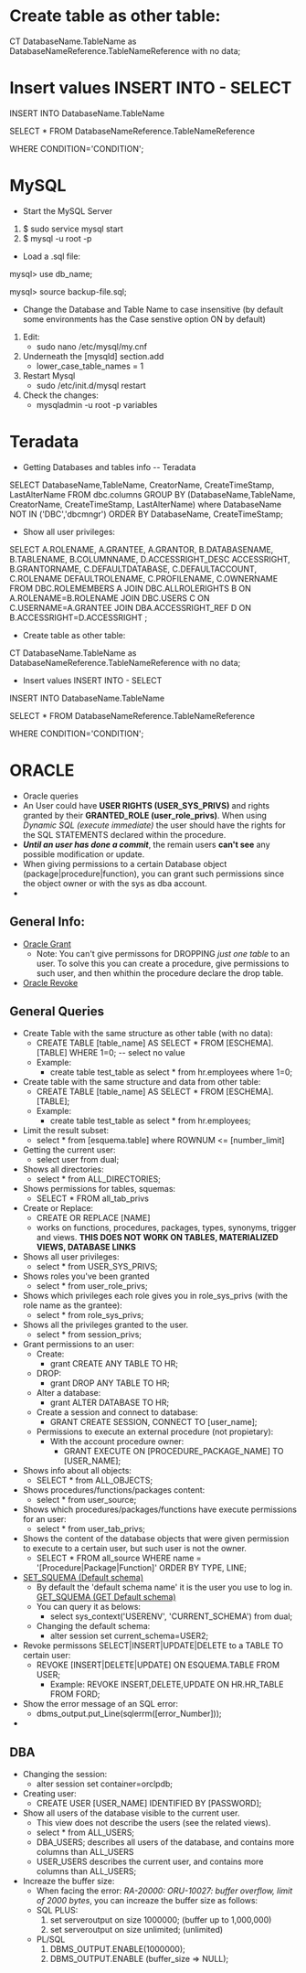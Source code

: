 # Create table as other table: 

CT DatabaseName.TableName as DatabaseNameReference.TableNameReference with no data;

# Insert values INSERT INTO - SELECT

INSERT INTO DatabaseName.TableName

SELECT * FROM DatabaseNameReference.TableNameReference

WHERE CONDITION='CONDITION';


# MySQL
* Start the MySQL Server
1. $ sudo service mysql start
2. $ mysql -u root -p 

* Load a .sql file: 

mysql> use db_name;

mysql> source backup-file.sql;

* Change the Database and Table Name to case insensitive (by default some environments has the Case senstive option ON by default)
1. Edit: 
    * sudo nano /etc/mysql/my.cnf
2. Underneath the [mysqld] section.add
    * lower_case_table_names = 1
3. Restart Mysql 
    * sudo /etc/init.d/mysql restart
4. Check the changes: 
    * mysqladmin -u root -p variables



# Teradata 

* Getting Databases and tables info -- Teradata

 SELECT DatabaseName,TableName, CreatorName, CreateTimeStamp, LastAlterName FROM dbc.columns
 GROUP BY (DatabaseName,TableName, CreatorName, CreateTimeStamp, LastAlterName)
 where DatabaseName NOT IN ('DBC','dbcmngr')
 ORDER BY DatabaseName, CreateTimeStamp;

 * Show all user privileges:

 SELECT
A.ROLENAME,
A.GRANTEE,
A.GRANTOR,
B.DATABASENAME,
B.TABLENAME,
B.COLUMNNAME,
D.ACCESSRIGHT_DESC ACCESSRIGHT,
B.GRANTORNAME,
C.DEFAULTDATABASE,
C.DEFAULTACCOUNT,
C.ROLENAME DEFAULTROLENAME,
C.PROFILENAME,
C.OWNERNAME
FROM
DBC.ROLEMEMBERS A
JOIN
DBC.ALLROLERIGHTS B
ON
A.ROLENAME=B.ROLENAME
JOIN
DBC.USERS C
ON
C.USERNAME=A.GRANTEE
JOIN
DBA.ACCESSRIGHT_REF D
ON
B.ACCESSRIGHT=D.ACCESSRIGHT
; 

* Create table as other table: 

CT DatabaseName.TableName as DatabaseNameReference.TableNameReference with no data;

* Insert values INSERT INTO - SELECT

INSERT INTO DatabaseName.TableName

SELECT * FROM DatabaseNameReference.TableNameReference

WHERE CONDITION='CONDITION';




# ORACLE
* Oracle queries
* An User could have **USER RIGHTS (USER_SYS_PRIVS)** and rights granted by their  **GRANTED_ROLE (user_role_privs)**. When using *Dynamic SQL (execute immediate)* the user should have the rights for the SQL STATEMENTS declared within the procedure. 
* ***Until an user has done a commit***, the remain users **can't see** any possible modification or update. 
* When giving permissions to a certain Database object (package|procedure|function), you can grant such permissions since the object owner or with the sys as dba account.
* 


## General Info: 

* [Oracle Grant](https://docs.oracle.com/cd/B19306_01/server.102/b14200/statements_9013.htm "Oracle grant")
    * Note: You can't give permissons for DROPPING *just one table* to an user. To solve this you can create a procedure, give permissions to such user, and then whithin the procedure declare the drop table. 
* [Oracle Revoke](https://docs.oracle.com/cd/B19306_01/server.102/b14200/statements_9020.htm "Oracle revoke")  



## General Queries
* Create Table with the same structure as other table (with no data): 
	* CREATE TABLE [table_name] AS SELECT * FROM [ESCHEMA].[TABLE] WHERE 1=0; -- select no value
	* Example:
		* create table test_table as select * from hr.employees where 1=0;
* Create table with the same structure and data from other table: 
	* CREATE TABLE [table_name] AS SELECT * FROM [ESCHEMA].[TABLE]; 
	* Example:
		* create table test_table as select * from hr.employees;
* Limit the result subset:
    * select * from [esquema.table] where ROWNUM <= [number_limit]
* Getting the current user:
    * select user from dual;
* Shows all directories:
    * select * from ALL_DIRECTORIES;
* Shows permissions for tables, squemas: 
    * SELECT * FROM all_tab_privs
* Create or Replace:
    * CREATE OR REPLACE [NAME]
    * works on functions, procedures, packages, types, synonyms, trigger and views. **THIS DOES NOT WORK ON TABLES, MATERIALIZED VIEWS, DATABASE LINKS**
* Shows all user privileges:
    *  select * from USER_SYS_PRIVS;
* Shows roles you've been granted
    * select * from user_role_privs;
* Shows which privileges each role gives you in role_sys_privs  (with the role name as the grantee):
    * select * from role_sys_privs;
* Shows all the privileges granted to the user.
    * select * from session_privs;
* Grant permissions to an user: 
    * Create: 
        * grant CREATE ANY TABLE TO HR;
    * DROP:
        * grant DROP ANY TABLE TO HR;
    * Alter a database:
    	* grant ALTER DATABASE TO HR;
	* Create a session and connect to database:
	    * GRANT CREATE SESSION, CONNECT TO [user_name];
    * Permissions to execute an external procedure (not propietary): 
        * With the account procedure owner: 
            * GRANT EXECUTE ON [PROCEDURE_PACKAGE_NAME] TO [USER_NAME];
* Shows info about all objects:
    * SELECT * from ALL_OBJECTS;
* Shows procedures/functions/packages content:
    * select * from user_source;
* Shows which procedures/packages/functions have execute permissions for an user:
    * select * from user_tab_privs;
* Shows the content of the database objects that were given permission to execute to a certain user, but such user is not the owner. 
    * SELECT * FROM all_source WHERE name = '[Procedure|Package|Function]' ORDER BY TYPE, LINE;
* [SET_SQUEMA (Default schema)](https://docs.oracle.com/javadb/10.6.2.1/ref/rrefsqlj32268.html "The default schema for a certain user")
    * By default the 'default schema name' it is the user you use to log in. [GET_SQUEMA (GET Default schema)](https://dba.stackexchange.com/questions/131995/what-is-the-name-of-the-default-schema-in-oracle "GET Default schema")
    * You can query it as belows:
        * select sys_context('USERENV', 'CURRENT_SCHEMA') from dual;
    * Changing the default schema: 
        * alter session set current_schema=USER2;
* Revoke permissons SELECT|INSERT|UPDATE|DELETE to a TABLE TO certain user:
    * REVOKE  [INSERT|DELETE|UPDATE] ON ESQUEMA.TABLE FROM USER;
        * Example: REVOKE  INSERT,DELETE,UPDATE ON HR.HR_TABLE FROM FORD;
* Show the error message of an SQL error: 
	* dbms_output.put_Line(sqlerrm([error_Number]));
* 



## DBA
* Changing the session:
    * alter session set container=orclpdb;
* Creating user:
    * CREATE USER [USER_NAME] IDENTIFIED BY [PASSWORD];
* Show all users of the database visible to the current user. 
    * This view does not describe the users (see the related views).
    * select * from ALL_USERS;
    * DBA_USERS; describes all users of the database, and contains more columns than ALL_USERS
    * USER_USERS describes the current user, and contains more columns than ALL_USERS;
* Increaze the buffer size: 
	* When facing the error: *RA-20000: ORU-10027: buffer overflow, limit of 2000 bytes*, you can increaze the buffer size as follows: 
	* SQL PLUS: 
		1. set serveroutput on size 1000000; (buffer up to 1,000,000)
		2. set serveroutput on size unlimited; (unlimited)
	* PL/SQL
		1. DBMS_OUTPUT.ENABLE(1000000); 
		2. DBMS_OUTPUT.ENABLE (buffer_size => NULL); 
